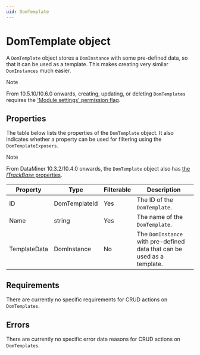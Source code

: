 ```yaml
---
uid: DomTemplate
---
```


# DomTemplate object

A `DomTemplate` object stores a `DomInstance` with some pre-defined data, so that it can be used as a template. This makes creating very similar `DomInstances` much easier.

> [!NOTE]
> From 10.5.10/10.6.0 onwards, creating, updating, or deleting `DomTemplates` requires the ['Module settings' permission flag](xref:DOM_security#module-settings-permission-flag).

## Properties

The table below lists the properties of the `DomTemplate` object. It also indicates whether a property can be used for filtering using the `DomTemplateExposers`.

> [!NOTE]
> From DataMiner 10.3.2/10.4.0 onwards, the `DomTemplate` object also has [the *ITrackBase* properties](xref:DOM_objects#itrackbase-properties).

| Property | Type | Filterable | Description |
|--|--|--|--|
| ID | DomTemplateId | Yes | The ID of the `DomTemplate`. |
| Name | string | Yes | The name of the `DomTemplate`. |
| TemplateData | DomInstance | No | The `DomInstance` with pre-defined data that can be used as a template. |

## Requirements

There are currently no specific requirements for CRUD actions on `DomTemplates`.

## Errors

There are currently no specific error data reasons for CRUD actions on `DomTemplates`.

